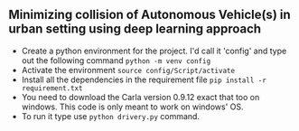 ## Minimizing collision of Autonomous Vehicle(s) in urban setting using deep learning approach

* Create a python environment for the project. I'd call it 'config' and type out the following command `python -m venv config`
* Activate the environment `source config/Script/activate`
* Install all the dependencies in the requirement file `pip install -r requirement.txt`
* You need to download the Carla version 0.9.12 exact that too on windows. This code is only meant to work on windows' OS.
* To run it type use `python drivery.py` command.